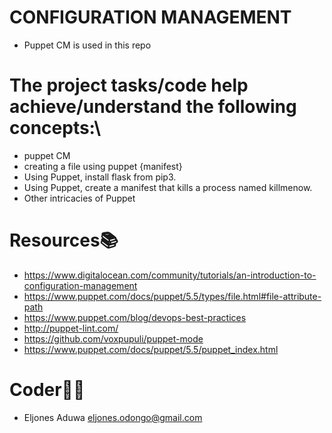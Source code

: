 # CONFIGURATION MANAGEMENT
- Puppet CM is used in this repo

# The project tasks/code help achieve/understand the following concepts:\
- puppet CM
- creating a file using puppet {manifest}
- Using Puppet, install flask from pip3.
- Using Puppet, create a manifest that kills a process named killmenow.
- Other intricacies of Puppet

# Resources📚
- https://www.digitalocean.com/community/tutorials/an-introduction-to-configuration-management
- https://www.puppet.com/docs/puppet/5.5/types/file.html#file-attribute-path
- https://www.puppet.com/blog/devops-best-practices
- http://puppet-lint.com/
- https://github.com/voxpupuli/puppet-mode
- https://www.puppet.com/docs/puppet/5.5/puppet_index.html

# Coder👨‍💻
- Eljones Aduwa <eljones.odongo@gmail.com>
